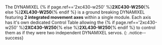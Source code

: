 The DYNAMIXEL {% if page.ref=='2xc430-w250' %}**2XC430-W250**{% else %}**2XL430-W250**{% endif %} is a ground breaking DYNAMIXEL featuring **2 integrated movement axes** within a single module. Each axis has it's own dedicated Control Table allowing the {% if page.ref=='2xc430-w250' %}**2XC430-W250**{% else %}**2XL430-W250**{% endif %} to control them as if they were two independent DYNAMIXEL servos.
{: .notice--success}
